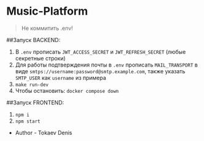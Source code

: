 # Music-Platform

> Не коммитить .env!

##Запуск BACKEND:
1. В `.env` прописать `JWT_ACCESS_SECRET` и `JWT_REFRESH_SECRET` (любые секретные строки)
2. Для работы подтверждения почты в `.env` прописать `MAIL_TRANSPORT` в виде `smtps://username:password@smtp.example.com`, также указать `SMTP_USER` как `username` из примера
3. `make run-dev`
4. Чтобы остановить: `docker compose down`

##Запуск FRONTEND:
1. `npm i`
2. `npm start`

- Author - Tokaev Denis

